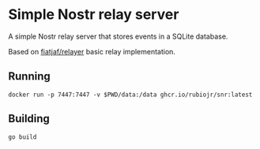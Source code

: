 # Simple Nostr relay server

A simple Nostr relay server that stores events in a SQLite database.

Based on [fiatjaf/relayer](https://github.com/fiatjaf/relayer/tree/master/basic) basic relay implementation.

## Running

```
docker run -p 7447:7447 -v $PWD/data:/data ghcr.io/rubiojr/snr:latest
```

## Building

```
go build
```
